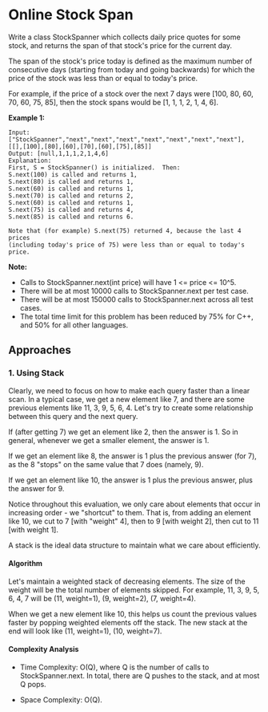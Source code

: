 # Online Stock Span
Write a class StockSpanner which collects daily price quotes for some stock, and returns the span of that stock's price for the current day.

The span of the stock's price today is defined as the maximum number of consecutive days (starting from today and going backwards) for which the price of the stock was less than or equal to today's price.

For example, if the price of a stock over the next 7 days were [100, 80, 60, 70, 60, 75, 85], then the stock spans would be [1, 1, 1, 2, 1, 4, 6].

**Example 1:**

    Input: ["StockSpanner","next","next","next","next","next","next","next"], [[],[100],[80],[60],[70],[60],[75],[85]]
    Output: [null,1,1,1,2,1,4,6]
    Explanation: 
    First, S = StockSpanner() is initialized.  Then:
    S.next(100) is called and returns 1,
    S.next(80) is called and returns 1,
    S.next(60) is called and returns 1,
    S.next(70) is called and returns 2,
    S.next(60) is called and returns 1,
    S.next(75) is called and returns 4,
    S.next(85) is called and returns 6.
    
    Note that (for example) S.next(75) returned 4, because the last 4 prices
    (including today's price of 75) were less than or equal to today's price.

**Note:**

* Calls to StockSpanner.next(int price) will have 1 <= price <= 10^5.
* There will be at most 10000 calls to StockSpanner.next per test case.
* There will be at most 150000 calls to StockSpanner.next across all test cases.
* The total time limit for this problem has been reduced by 75% for C++, and 50% for all other languages.



## Approaches

### 1. Using Stack
Clearly, we need to focus on how to make each query faster than a linear scan. In a typical case, we get a new element like 7, and there are some previous elements like 11, 3, 9, 5, 6, 4. Let's try to create some relationship between this query and the next query.

If (after getting 7) we get an element like 2, then the answer is 1. So in general, whenever we get a smaller element, the answer is 1.

If we get an element like 8, the answer is 1 plus the previous answer (for 7), as the 8 "stops" on the same value that 7 does (namely, 9).

If we get an element like 10, the answer is 1 plus the previous answer, plus the answer for 9.

Notice throughout this evaluation, we only care about elements that occur in increasing order - we "shortcut" to them. That is, from adding an element like 10, we cut to 7 [with "weight" 4], then to 9 [with weight 2], then cut to 11 [with weight 1].

A stack is the ideal data structure to maintain what we care about efficiently.

#### Algorithm

Let's maintain a weighted stack of decreasing elements. The size of the weight will be the total number of elements skipped. For example, 11, 3, 9, 5, 6, 4, 7 will be (11, weight=1), (9, weight=2), (7, weight=4).

When we get a new element like 10, this helps us count the previous values faster by popping weighted elements off the stack. The new stack at the end will look like (11, weight=1), (10, weight=7).

#### Complexity Analysis

* Time Complexity: O(Q), where Q is the number of calls to StockSpanner.next. In total, there are Q pushes to the stack, and at most Q pops.

* Space Complexity: O(Q). 